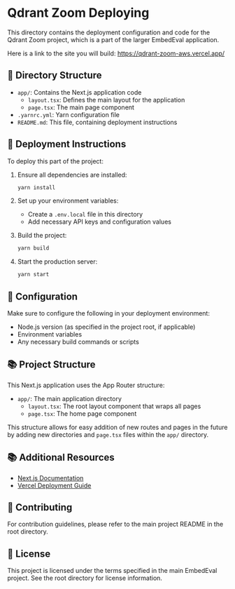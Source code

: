 # Qdrant Zoom Deploying

This directory contains the deployment configuration and code for the Qdrant Zoom project, which is a part of the larger EmbedEval application.

Here is a link to the site you will build: https://qdrant-zoom-aws.vercel.app/

## 📁 Directory Structure

- `app/`: Contains the Next.js application code
  - `layout.tsx`: Defines the main layout for the application
  - `page.tsx`: The main page component
- `.yarnrc.yml`: Yarn configuration file
- `README.md`: This file, containing deployment instructions

## 🚀 Deployment Instructions

To deploy this part of the project:

1. Ensure all dependencies are installed:
   ```bash
   yarn install
   ```

2. Set up your environment variables:
   - Create a `.env.local` file in this directory
   - Add necessary API keys and configuration values

3. Build the project:
   ```bash
   yarn build
   ```

4. Start the production server:
   ```bash
   yarn start
   ```

## 🔧 Configuration

Make sure to configure the following in your deployment environment:

- Node.js version (as specified in the project root, if applicable)
- Environment variables
- Any necessary build commands or scripts

## 📚 Project Structure

This Next.js application uses the App Router structure:

- `app/`: The main application directory
  - `layout.tsx`: The root layout component that wraps all pages
  - `page.tsx`: The home page component

This structure allows for easy addition of new routes and pages in the future by adding new directories and `page.tsx` files within the `app/` directory.

## 📚 Additional Resources

- [Next.js Documentation](https://nextjs.org/docs)
- [Vercel Deployment Guide](https://vercel.com/docs/concepts/deployments/overview)

## 🤝 Contributing

For contribution guidelines, please refer to the main project README in the root directory.

## 📄 License

This project is licensed under the terms specified in the main EmbedEval project. See the root directory for license information.
